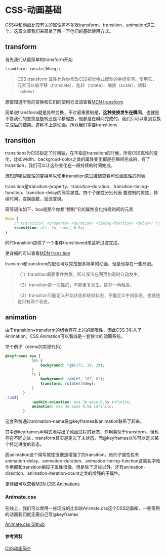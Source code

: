 # CSS-动画基础

CSS中和动画比较有关的属性差不多就transform、transition、animation这三个。这篇文章我们来简单了解一下他们的基础使用方式。

<!-- [查看配套的简单demo点击这里]() -->

## transform

首先我们从最简单的transform开始
```css
trandform: rotate(30deg);
```

> CSS transform 属性允许你修改CSS视觉格式模型的坐标空间。使用它，元素可以被平移（translate）、旋转（rotate）、缩放（scale）、倾斜（skew）

想要知道所有的变换和它们的使用方法请查看[MDN transform](https://developer.mozilla.org/zh-CN/docs/Web/CSS/transform)

简单说transform就是各种变换，不过最重要的是，**这种变换发生在瞬间**，也就是不管我们的变换是旋转还是平移缩放，他都是在瞬间完成的，我们只可以看到变换完成后的结果。这称不上是动画。所以我们需要transitions

## transition

transitions为CSS指定了时间轴，在不指定transition的时候，所有CSS属性的变化，比如width、backgroud-color之类的属性变化都是在瞬间完成的，有了transition，我们可以让这些变化在一段持续的时间完成。

想知道哪些属性的变换可以使用transition来过渡请查看[可动画属性的列表](https://developer.mozilla.org/zh-CN/docs/Web/CSS/CSS_animated_properties)

transition是transition-property、transition-duration、transition-timing-function、transiton-delay的简写属性。四个子属性分别代表 要控制的属性，持续时间，变换函数，延迟变换。

简写语法如下，box是那个你想“控制”它的属性变化持续时间的元素
```css
#box {
    /* transition: <property> <duration> <timing-function> <delay>; */
    transition: all, 1s, ease, 0.5s;
}
```

同时transition提供了一个事件transitioned来监听过渡完成。

更详细的可以查看[MDN transition](https://developer.mozilla.org/zh-CN/docs/Web/CSS/CSS_Transitions/Using_CSS_transitions)

transiton和transform的配合可以完成很多简单的动画，但是也存在一些局限。
>（1）transition需要事件触发，所以没法在网页加载时自动发生。

>（2）transition是一次性的，不能重复发生，除非一再触发。

>（3）transition只能定义开始状态和结束状态，不能定义中间状态，也就是说只有两个状态。

## animation

由于transition+transform的组合存在上述的局限性，因此CSS 3引入了Animation。CSS Animation可以看成是一套独立的动画系统。

举个例子（demo的实现代码）
```css
@keyframes mya {
            50% {
                background: rgb(175, 29, 29);
            }
            to {
                background: rgb(65, 167, 61);
                transform: rotate(30deg);
            }
        }
.run2{
            -webkit-animation: mya 3s ease 0.5s infinite;
            animation: mya 3s ease 0.5s infinite;
        }
```

这套系统通过animation-name将@keyframes和animation联系了起来。

其中@keyframes声明式地写出了动画过程的状态，作用类似于transform，但也存在不同之处，transform其实是定义了末状态，而@keyframes以%可以定义某个特定进度的状态。

而animation这个简写属性很像是增强了的transition。他的子属性也有animation-delay、animation-duration、animation-timing-function这些名字和作用都和transition相应子属性很像。但是除了这些以外，还有animation-direction、animation-iteration-count之类的增强的子属性。


更详细可以查看[MDN CSS Animations](https://developer.mozilla.org/zh-CN/docs/Web/CSS/CSS_Animations/Using_CSS_animations)

### Animate.css

在线上，我们可以使用一些现成的比如说Animate.css这个CSS动画库，一些常用的动画我们就无需自己写@keyframes

[Animate.css Github](https://github.com/daneden/animate.css)

#### 参考资料
[CSS动画简介](http://www.ruanyifeng.com/blog/2014/02/css_transition_and_animation.html)